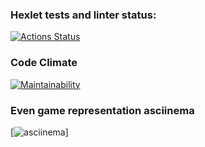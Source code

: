### Hexlet tests and linter status:
[![Actions Status](https://github.com/Yurikze/php-project-45/actions/workflows/hexlet-check.yml/badge.svg)](https://github.com/Yurikze/php-project-45/actions)

### Code Climate
[![Maintainability](https://api.codeclimate.com/v1/badges/e8b96b39a49955da1fc5/maintainability)](https://codeclimate.com/github/Yurikze/php-project-45/maintainability)

### Even game representation asciinema
[![asciinema](https://asciinema.org/a/4OdGx0rsXQcaYDYzy88YSnJMp)]